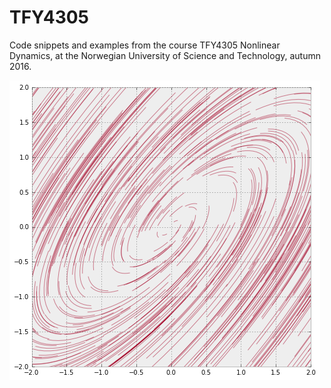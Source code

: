 # TFY4305
Code snippets and examples from the course TFY4305 Nonlinear Dynamics, at the Norwegian University of Science and Technology, autumn 2016.

![Vector field plot](https://github.com/nordam/TFY4305/blob/master/index.png?raw=true)

